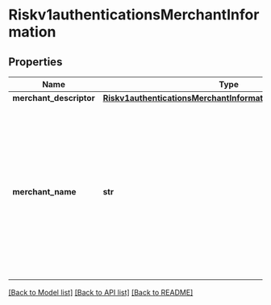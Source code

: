 # Riskv1authenticationsMerchantInformation

## Properties
Name | Type | Description | Notes
------------ | ------------- | ------------- | -------------
**merchant_descriptor** | [**Riskv1authenticationsMerchantInformationMerchantDescriptor**](Riskv1authenticationsMerchantInformationMerchantDescriptor.md) |  | [optional] 
**merchant_name** | **str** | Your company’s name as you want it to appear to the customer in the issuing bank’s authentication form. This value overrides the value specified by your merchant bank.  | [optional] 

[[Back to Model list]](../README.md#documentation-for-models) [[Back to API list]](../README.md#documentation-for-api-endpoints) [[Back to README]](../README.md)


